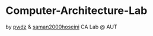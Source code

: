 # Computer-Architecture-Lab
by [pwdz](https://github.com/pwdz) &  [saman2000hoseini](https://github.com/saman2000hoseini)
CA Lab @ AUT
